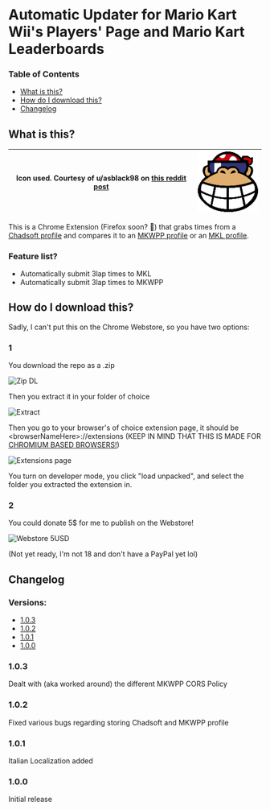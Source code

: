 # Automatic Updater for Mario Kart Wii's Players' Page and Mario Kart Leaderboards

### Table of Contents
* [What is this?](#what-is-this)
* [How do I download this?](#how-do-i-download-this)
* [Changelog](#changelog)


## What is this?
| Icon used. Courtesy of u/asblack98 on [this reddit post](https://www.reddit.com/r/MarioKartWii/comments/s41kw9/funky_kong_stadium_logo_remade/) | [![Logo](https://github.com/FallBackITA27/Auto-Updater-MKL-MKWPP/blob/main/images/128p_icon.png?raw=true)](https://github.com/FallBackITA27/Auto-Updater-MKL-MKWPP) |
|-|-|

This is a Chrome Extension (Firefox soon? 👀) that grabs times from a [Chadsoft profile](https://www.chadsoft.co.uk/time-trials/players/1F/7B7D3331A3A008.html#sort-by-date) and compares it to an [MKWPP profile](https://www.mariokart64.com/mkw/profile.php) or an [MKL profile](https://www.mkleaderboards.com/mkw/players/2450).
### Feature list?
* Automatically submit 3lap times to MKL
* Automatically submit 3lap times to MKWPP

## How do I download this?
Sadly, I can't put this on the Chrome Webstore, so you have two options:
### 1
You download the repo as a .zip

![Zip DL](https://i.imgur.com/b3VwKA8.png)

Then you extract it in your folder of choice

![Extract](https://i.imgur.com/CgfAhS7.png)

Then you go to your browser's of choice extension page, it should be \<browserNameHere\>://extensions (KEEP IN MIND THAT THIS IS MADE FOR [CHROMIUM BASED BROWSERS!](https://en.wikipedia.org/wiki/Chromium_(web_browser)#Browsers_based_on_Chromium))

![Extensions page](https://i.imgur.com/5ziR16P.png)

You turn on developer mode, you click "load unpacked", and select the folder you extracted the extension in.

### 2
You could donate 5$ for me to publish on the Webstore!

![Webstore 5USD](https://i.imgur.com/16XErKN.png)

(Not yet ready, I'm not 18 and don't have a PayPal yet lol)

## Changelog

### Versions:
* [1.0.3](#103)
* [1.0.2](#102)
* [1.0.1](#101)
* [1.0.0](#100)

### 1.0.3
Dealt with (aka worked around) the different MKWPP CORS Policy
### 1.0.2
Fixed various bugs regarding storing Chadsoft and MKWPP profile
### 1.0.1
Italian Localization added
### 1.0.0
Initial release
